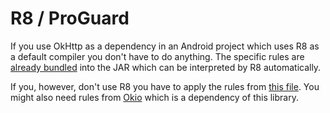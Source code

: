 R8 / ProGuard
=============

If you use OkHttp as a dependency in an Android project which uses R8 as a default compiler you 
don't have to do anything. The specific rules are [already bundled][okhttp3_pro] into the JAR which can be
interpreted by R8 automatically.

If you, however, don't use R8 you have to apply the rules from [this file][okhttp3_pro]. You might
also need rules from [Okio][okio] which is a dependency of this library.

 [okhttp3_pro]: https://github.com/square/okhttp/blob/master/okhttp/src/main/resources/META-INF/proguard/okhttp3.pro
 [okio]: https://square.github.io/okio/
